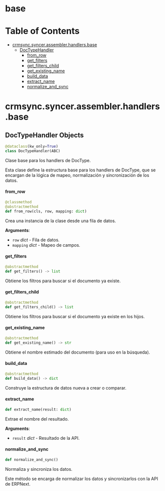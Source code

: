 # base
# Table of Contents

* [crmsync.syncer.assembler.handlers.base](#crmsync.syncer.assembler.handlers.base)
  * [DocTypeHandler](#crmsync.syncer.assembler.handlers.base.DocTypeHandler)
    * [from\_row](#crmsync.syncer.assembler.handlers.base.DocTypeHandler.from_row)
    * [get\_filters](#crmsync.syncer.assembler.handlers.base.DocTypeHandler.get_filters)
    * [get\_filters\_child](#crmsync.syncer.assembler.handlers.base.DocTypeHandler.get_filters_child)
    * [get\_existing\_name](#crmsync.syncer.assembler.handlers.base.DocTypeHandler.get_existing_name)
    * [build\_data](#crmsync.syncer.assembler.handlers.base.DocTypeHandler.build_data)
    * [extract\_name](#crmsync.syncer.assembler.handlers.base.DocTypeHandler.extract_name)
    * [normalize\_and\_sync](#crmsync.syncer.assembler.handlers.base.DocTypeHandler.normalize_and_sync)

<a id="crmsync.syncer.assembler.handlers.base"></a>

# crmsync.syncer.assembler.handlers.base

<a id="crmsync.syncer.assembler.handlers.base.DocTypeHandler"></a>

## DocTypeHandler Objects

```python
@dataclass(kw_only=True)
class DocTypeHandler(ABC)
```

Clase base para los handlers de DocType.

Esta clase define la estructura base para los handlers de DocType,
que se encargan de la lógica de mapeo, normalización y sincronización
de los datos.

<a id="crmsync.syncer.assembler.handlers.base.DocTypeHandler.from_row"></a>

#### from\_row

```python
@classmethod
@abstractmethod
def from_row(cls, row, mapping: dict)
```

Crea una instancia de la clase desde una fila de datos.

**Arguments**:

- `row` _dict_ - Fila de datos.
- `mapping` _dict_ - Mapeo de campos.

<a id="crmsync.syncer.assembler.handlers.base.DocTypeHandler.get_filters"></a>

#### get\_filters

```python
@abstractmethod
def get_filters() -> list
```

Obtiene los filtros para buscar si el documento ya existe.

<a id="crmsync.syncer.assembler.handlers.base.DocTypeHandler.get_filters_child"></a>

#### get\_filters\_child

```python
@abstractmethod
def get_filters_child() -> list
```

Obtiene los filtros para buscar si el documento ya existe en los hijos.

<a id="crmsync.syncer.assembler.handlers.base.DocTypeHandler.get_existing_name"></a>

#### get\_existing\_name

```python
@abstractmethod
def get_existing_name() -> str
```

Obtiene el nombre estimado del documento (para uso en la búsqueda).

<a id="crmsync.syncer.assembler.handlers.base.DocTypeHandler.build_data"></a>

#### build\_data

```python
@abstractmethod
def build_data() -> dict
```

Construye la estructura de datos nueva a crear o comparar.

<a id="crmsync.syncer.assembler.handlers.base.DocTypeHandler.extract_name"></a>

#### extract\_name

```python
def extract_name(result: dict)
```

Extrae el nombre del resultado.

**Arguments**:

- `result` _dict_ - Resultado de la API.

<a id="crmsync.syncer.assembler.handlers.base.DocTypeHandler.normalize_and_sync"></a>

#### normalize\_and\_sync

```python
def normalize_and_sync()
```

Normaliza y sincroniza los datos.

Este método se encarga de normalizar los datos y sincronizarlos
con la API de ERPNext.

